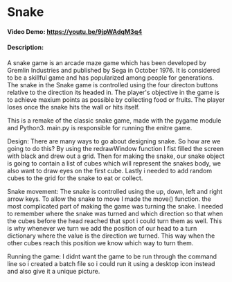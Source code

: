 # Snake
#### Video Demo: https://youtu.be/9jpWAdqM3q4
#### Description: 
A snake game is an arcade maze game which has been developed by Gremlin Industries and 
published by Sega in October 1976. It is considered to be a skillful game and has 
popularized among people for generations. The snake in the Snake game is controlled using
the four directon buttons relative to the direction its headed in. The player's objective
in the game is to achieve maxium points as possible by collecting food or fruits. The
player loses once the snake hits the wall or hits itself.

This is a remake of the classic snake game, made with the pygame module and Python3.
main.py is responsible for running the enitre game.

Design: There are many ways to go about designing snake. So how are we going to do this?
By using the redrawWindow function I fist filled the screen with black and drew out a grid. 
Then for making the snake, our snake object is going to contain a list of cubes which will 
represent the snakes body, we also want to draw eyes on the first cube.
Lastly i needed to add random cubes to the grid for the snake to eat or collect.

Snake movement: The snake is controlled using the up, down, left and right arrow keys.
To allow the snake to move I made the move() function. the most complicated part of making
the game was turning the snake. I needed to remember where the snake was turned and which
direction so that when the cubes before the head reached that spot i could turn them as well.
This is why whenever we turn we add the position of our head to a turn dictionary where the
value is the direction we turned. This way when the other cubes reach this position we know
which way to turn them.

Running the game: I didnt want the game to be run through the command line so i created a batch
file so i could run it using a desktop icon instead and also give it a unique picture.

